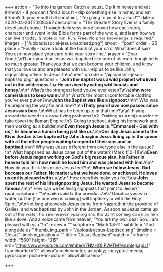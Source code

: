 +++
action = "Go into the garden. Catch a locust. Dip it in honey and eat it!\n\nOr - if you can’t find a locust - dip something else in honey and eat it!\n\nWith your mouth full shout out, \"I'm going to point to Jesus!\""
date = 2020-04-24T20:08:36Z
description = "The Greatest Story Ever is a family devotional course.  Through daily sessions discover how each story, character and event in the Bible forms part of the whole, and learn how we can live it today. Simple to run. Fun. Free. No prior knowledge is required."
images = ["/uploads/social-jesus-baptised.png"]
layout = "post"
order = 25
place = "Finally - have a look at the back of your card. What does it say? You can now place your card onto your story line."
prayer = "Dear God,\n\nThank you that Jesus was baptised like one of us even though he is so much greater. Thank you that we can become your children. and know that you love us and are pleased with us. Help us to be like John, signposting others to Jesus.\n\nAmen"
qrcode = "/uploads/qr-jesus-baptised.png"
questions = "**John the Baptist was a wild prophet who lived out in the wilderness.**\n\n**He survived by eating wild locusts and honey.**\n\n* What’s the strangest food you’ve ever eaten?\n\n**John wore camel skins to keep warm.**\n\n* What’s the most uncomfortable clothing you’ve ever put on?\n\n**John the Baptist was like a signpost.**\n\n* Who was he preparing the way for and how?\n\n**Thirty years  have now passed since Jesus was born.**\n\nWhat has he been up to in that time?\n\n1. Flying around the world in a cape fixing problems.\n2. Training as a ninja warrior to take down the Roman Empire.\n3. Going to school, doing his homework and then working as a builder.\n\n**Even though Jesus is, \"Emmanuel - God with us,\" he became a human being just like us.**\n\n**One day Jesus came to the River Jordan to be baptised by John. Imagine Jesus lining up in the queue with all the other people waiting to repent of their sins and be baptised.**\n\n* Why was Jesus different from everyone else in the queue?\n* What happened as Jesus came out of the water? (Mark 1:10-11)\n\n**Even before Jesus began working on God's big rescue plan,  his Father in heaven told him how much he loved him and was pleased with him.**\n\n* How do you think this made Jesus feel?\n\n**When we follow Jesus, God becomes our Father. No matter what we have done, or achieved, He loves us and is pleased with us.**\n\n* How does this make you feel?\n\n**John spent the rest of his life signposting Jesus. He wanted Jesus to become famous.**\n\n* How can we be living signposts that point to Jesus?"
read_scripture = "\n\nJohn said to the crowds …\n\n\"I baptise you with water, but he [the one who is coming] will baptise you with the Holy Spirit.”\n\nNot long afterwards Jesus came from Nazareth in the province of Galilee, and was baptized by John in the Jordan. As soon as Jesus came up out of the water, he saw heaven opening and the Spirit coming down on him like a dove. And a voice came from heaven, “You are my own dear Son. I am pleased with you.”\n"
review = ""
scripture = "Mark 1:8-11"
subtitle = "God alongside us "
thumb_img_path = "/uploads/jesus-baptised.png"
timeline = "Jesus"
timeline_position = ""
title = "Jesus Baptised"
watch = "<iframe width=\"560\" height=\"315\" src=\"https://www.youtube.com/embed/7NMHOLPWeTM?enablejsapi=1" frameborder=\"0\" allow=\"accelerometer; autoplay; encrypted-media; gyroscope; picture-in-picture\" allowfullscreen></iframe>"

+++
